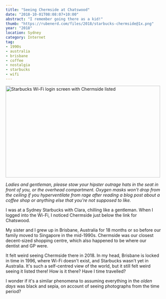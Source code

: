 ```yaml
---
title: "Seeing Chermside at Chatswood"
date: "2018-10-01T08:08:07+10:00"
abstract: "I remember going there as a kid!"
thumb: "https://rubenerd.com/files/2018/starbucks-chermside@1x.png"
year: "2018"
location: Sydney
category: Internet
tag:
- 1990s
- australia
- brisbane
- coffee
- nostalgia
- starbucks
- wifi
---
```

<p><img src="https://rubenerd.com/files/2018/starbucks-chermside@1x.png" srcset="https://rubenerd.com/files/2018/starbucks-chermside@1x.png 1x, https://rubenerd.com/files/2018/starbucks-chermside@2x.png 2x" alt="Starbucks Wi-Fi login screen with Chermside listed" style="width:500px; height:296px;" /></p>

*Ladies and gentleman, please stow your hipster outrage hats in the seat in front of you, or the overhead compartment. Oxygen masks won't drop from the ceiling if you hyperventilate from rage after reading a blog post about a coffee shop or anything else that you're not supposed to like.*

I was at a Sydney Starbucks with Clara, chilling like a gentleman. When I logged into the Wi-Fi, I noticed Chermside just below the link for Chatswood.

My sister and I grew up in Brisbane, Australia for 18 months or so before our family moved to Singapore in the mid-1990s. Chermside was our closest decent-sized shopping centre, which also happened to be where our dentist and GP were.

It felt weird seeing Chermside there in 2018. In my head, Brisbane is locked in time in 1996, where Wi-Fi doesn't exist, and Starbucks wasn't yet in Australia. It's such a self-centred view of the world, but it still felt weird seeing it listed there! How is it there? Have I time travelled?

I wonder if it's a similar phenomena to assuming everything in the *olden days* was black and sepia, on account of seeing photographs from the time period?

